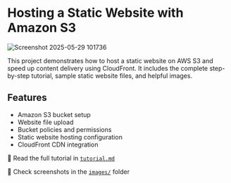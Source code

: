 # Hosting a Static Website with Amazon S3

![Screenshot 2025-05-29 101736](https://github.com/user-attachments/assets/a3cc65fb-7d44-4af9-9809-a33343df60b4)

This project demonstrates how to host a static website on AWS S3 and speed up content delivery using CloudFront. It includes the complete step-by-step tutorial, sample static website files, and helpful images.

## Features
- Amazon S3 bucket setup
- Website file upload
- Bucket policies and permissions
- Static website hosting configuration
- CloudFront CDN integration

📘 Read the full tutorial in [`tutorial.md`](tutorial.md)

📸 Check screenshots in the [`images/`](images/) folder
